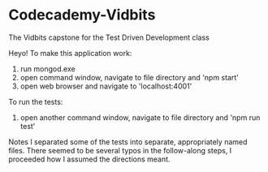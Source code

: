 # Codecademy-Vidbits
The Vidbits capstone for the Test Driven Development class

Heyo!
To make this application work:
1. run mongod.exe 
2. open command window, navigate to file directory and 'npm start'
3. open web browser and navigate to 'localhost:4001'

To run the tests:
1. open another command window, navigate to file directory and 'npm run test'

Notes
I separated some of the tests into separate, appropriately named files.
There seemed to be several typos in the follow-along steps, I proceeded how I assumed the directions meant. 
